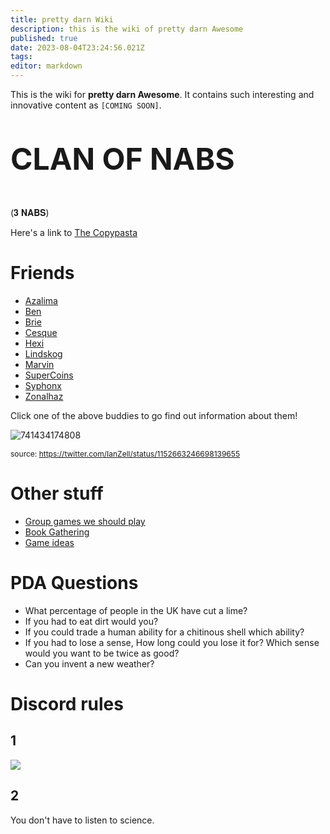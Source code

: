 ```yaml
---
title: pretty darn Wiki
description: this is the wiki of pretty darn Awesome
published: true
date: 2023-08-04T23:24:56.021Z
tags: 
editor: markdown
---
```


This is the wiki for **pretty darn Awesome**. It contains such interesting and innovative content as `[COMING SOON]`.

<p style="font-size: 3rem; font-weight: bold">CLAN OF NABS</p>

(𝟑 𝐍𝐀𝐁𝐒)

Here's a link to [The Copypasta](opporator-idea)
# Friends
* [Azalima](azalima)
* [Ben](ben)
* [Brie](bruzezeazaly)
* [Cesque](cesque)
* [Hexi](hexi)
* [Lindskog](lindskog)
* [Marvin](marvin)
* [SuperCoins](supercoins)
* [Syphonx](syphonx)
* [Zonalhaz](zonalhaz)

Click one of the above buddies to go find out information about them!

![741434174808](https://cesque.com/storage/23/01/09/574852069501.png)

<p style="font-size: 0.75rem">source: <a href="https://twitter.com/IanZell/status/1152663246698139655">https://twitter.com/IanZell/status/1152663246698139655</a></p>

# Other stuff

* [Group games we should play](to-play)
* [Book Gathering](book-gathering)
* [Game ideas](game-ideas)

# PDA Questions

* What percentage of people in the UK have cut a lime?
* If you had to eat dirt would you?
* If you could trade a human ability for a chitinous shell which ability?
* If you had to lose a sense, How long could you lose it for? Which sense would you want to be twice as good?
* Can you invent a new weather?

# Discord rules
## 1
![](https://cesque.com/storage/19/04/23/443317308873.png)

## 2
You don't have to listen to science.
